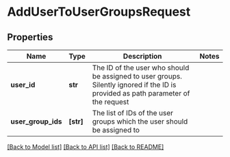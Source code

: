 # AddUserToUserGroupsRequest

## Properties
Name | Type | Description | Notes
------------ | ------------- | ------------- | -------------
**user_id** | **str** | The ID of the user who should be assigned to user groups.  Silently ignored if the ID is provided as path parameter of the request | 
**user_group_ids** | **[str]** | The list of IDs of the user groups which the user should be assigned to | 

[[Back to Model list]](../README.md#documentation-for-models) [[Back to API list]](../README.md#documentation-for-api-endpoints) [[Back to README]](../README.md)


